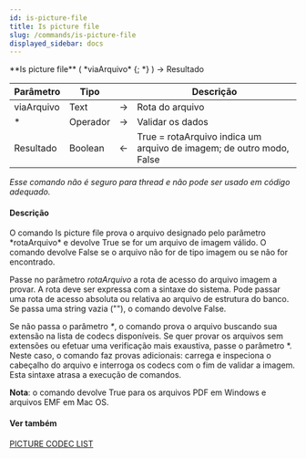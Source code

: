 ```yaml
---
id: is-picture-file
title: Is picture file
slug: /commands/is-picture-file
displayed_sidebar: docs
---
```


<!--REF #_command_.Is picture file.Syntax-->**Is picture file** ( *viaArquivo* {; *} ) -> Resultado<!-- END REF-->
<!--REF #_command_.Is picture file.Params-->
| Parâmetro | Tipo |  | Descrição |
| --- | --- | --- | --- |
| viaArquivo | Text | &#8594;  | Rota do arquivo |
| * | Operador | &#8594;  | Validar os dados |
| Resultado | Boolean | &#8592; | True = rotaArquivo indica um arquivo de imagem; de outro modo, False |

<!-- END REF-->

*Esse comando não é seguro para thread e não pode ser usado em código adequado.*


#### Descrição 

<!--REF #_command_.Is picture file.Summary-->O comando Is picture file prova o arquivo designado pelo parâmetro *rotaArquivo* e devolve True se for um arquivo de imagem válido.<!-- END REF--> O comando devolve False se o arquivo não for de tipo imagem ou se não for encontrado.   
  
Passe no parâmetro *rotaArquivo* a rota de acesso do arquivo imagem a provar. A rota deve ser expressa com a sintaxe do sistema. Pode passar uma rota de acesso absoluta ou relativa ao arquivo de estrutura do banco. Se passa uma string vazia (""), o comando devolve False.   
  
Se não passa o parâmetro *\**, o comando prova o arquivo buscando sua extensão na lista de codecs disponíveis. Se quer provar os arquivos sem extensões ou efetuar uma verificação mais exaustiva, passe o parâmetro \*. Neste caso, o comando faz provas adicionais: carrega e inspeciona o cabeçalho do arquivo e interroga os codecs com o fim de validar a imagem. Esta sintaxe atrasa a execução de comandos.  
  
**Nota**: o comando devolve True para os arquivos PDF em Windows e arquivos EMF em Mac OS.

#### Ver também 

[PICTURE CODEC LIST](picture-codec-list.md)  
